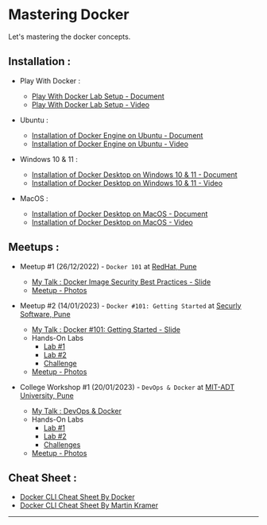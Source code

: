 # Mastering Docker
Let's mastering the docker concepts. 

## Installation :

- Play With Docker :
    - [Play With Docker Lab Setup - Document](https://gist.github.com/akshayithape-devops/2d9c73f45a3ee15964efe4411f5fcb30)
    - [Play With Docker Lab Setup - Video](https://www.youtube.com/watch?v=GpcN97zLPpA) 

- Ubuntu :
    - [Installation of Docker Engine on Ubuntu - Document](https://gist.github.com/akshayithape-devops/f7ca100ce6edf170a522816f93bac6f8)
    - [Installation of Docker Engine on Ubuntu - Video](https://www.youtube.com/watch?v=lqFvoEBHSIQ&t=5s)

- Windows 10 & 11 :
    - [Installation of Docker Desktop on Windows 10 & 11 - Document](https://docs.docker.com/desktop/install/windows-install/)
    - [Installation of Docker Desktop on Windows 10 & 11 - Video](https://www.youtube.com/watch?v=AneS8ulQeKE)

- MacOS :
    - [Installation of Docker Desktop on MacOS - Document](https://docs.docker.com/desktop/install/mac-install/)
    - [Installation of Docker Desktop on MacOS - Video](https://www.youtube.com/watch?v=SGmFGYCuJK4)

## Meetups :

- Meetup #1 (26/12/2022) - `Docker 101` at [RedHat, Pune](https://www.redhat.com/en)

    - [My Talk : Docker Image Security Best Practices - Slide](./slides/Docker_Image_Security_Best_Practices.pdf)
    - [Meetup - Photos](./photos/26-12-2022/RedHat-Tech-Meetup2.jpg)

- Meetup #2 (14/01/2023) - `Docker #101: Getting Started` at [Securly Software, Pune](https://www.securly.com/)

    - [My Talk : Docker #101: Getting Started - Slide](./slides/Docker_101_Getting_Started.pdf)
    - Hands-On Labs
        - [Lab #1](./labs/lab-1.md)
        - [Lab #2](./labs/lab-2.md)
        - [Challenge](./labs/challenges.md)
    - [Meetup - Photos](./photos/14-01-2023/)

- College Workshop #1 (20/01/2023) - `DevOps & Docker` at [MIT-ADT University, Pune](https://mituniversity.ac.in/)

    - [My Talk : DevOps & Docker](./slides/DevOps_&_Docker.pdf)
    - Hands-On Labs
        - [Lab #1](./labs/lab-1.md)
        - [Lab #2](./labs/lab-2.md)
        - [Challenges](./labs/challenges.md)
    - [Meetup - Photos](./photos/20-01-2023/)

## Cheat Sheet :

- [Docker CLI Cheat Sheet By Docker](./cheatsheets/docker_cheatsheet_1.pdf)
- [Docker CLI Cheat Sheet By Martin Kramer](./cheatsheets/docker_cheatsheet_2.pdf)

---